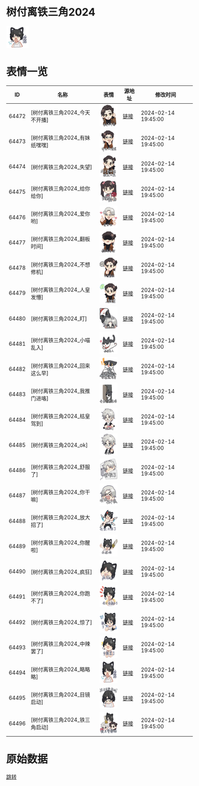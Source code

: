 # 树付离铁三角2024

<img src="./cover.png" height="60" alt="cover" />

# 表情一览

|ID|名称|表情|源地址|修改时间|
|----|----|----|----|----|
|64472|[树付离铁三角2024_今天不开播]|<img src="./pic/064472_%5B树付离铁三角2024_今天不开播%5D.png" height="60" alt="今天不开播"/>|[链接](https://i0.hdslb.com/bfs/garb/24790fcd2415894e0986806bef560264481d899c.png)|2024-02-14 19:45:00|
|64473|[树付离铁三角2024_有妹纸嘿嘿]|<img src="./pic/064473_%5B树付离铁三角2024_有妹纸嘿嘿%5D.png" height="60" alt="有妹纸嘿嘿"/>|[链接](https://i0.hdslb.com/bfs/garb/b118e11f5ff48dd4e1b0aaf2030a24b3b6b22638.png)|2024-02-14 19:45:00|
|64474|[树付离铁三角2024_失望]|<img src="./pic/064474_%5B树付离铁三角2024_失望%5D.png" height="60" alt="失望"/>|[链接](https://i0.hdslb.com/bfs/garb/5afbda879dc2fb6188870f806a079b1fadc8cc72.png)|2024-02-14 19:45:00|
|64475|[树付离铁三角2024_给你给你]|<img src="./pic/064475_%5B树付离铁三角2024_给你给你%5D.png" height="60" alt="给你给你"/>|[链接](https://i0.hdslb.com/bfs/garb/58bddb195964b93031b20586bc40438bf24f750a.png)|2024-02-14 19:45:00|
|64476|[树付离铁三角2024_爱你哟]|<img src="./pic/064476_%5B树付离铁三角2024_爱你哟%5D.png" height="60" alt="爱你哟"/>|[链接](https://i0.hdslb.com/bfs/garb/a0a73cbc5abde78dd2c704176ac9eaddf1d61344.png)|2024-02-14 19:45:00|
|64477|[树付离铁三角2024_翻板时间]|<img src="./pic/064477_%5B树付离铁三角2024_翻板时间%5D.png" height="60" alt="翻板时间"/>|[链接](https://i0.hdslb.com/bfs/garb/29c8c72e7eb9738913c03539d33292150061236a.png)|2024-02-14 19:45:00|
|64478|[树付离铁三角2024_不想修机]|<img src="./pic/064478_%5B树付离铁三角2024_不想修机%5D.png" height="60" alt="不想修机"/>|[链接](https://i0.hdslb.com/bfs/garb/e8e001644bb72964d572529cf4cca4d61520f1cc.png)|2024-02-14 19:45:00|
|64479|[树付离铁三角2024_人皇发懵]|<img src="./pic/064479_%5B树付离铁三角2024_人皇发懵%5D.png" height="60" alt="人皇发懵"/>|[链接](https://i0.hdslb.com/bfs/garb/878b9820305959427bd5051ca00b3265648d7caa.png)|2024-02-14 19:45:00|
|64480|[树付离铁三角2024_盯]|<img src="./pic/064480_%5B树付离铁三角2024_盯%5D.png" height="60" alt="盯"/>|[链接](https://i0.hdslb.com/bfs/garb/38e596156948c80f69389fe9d66bdc2b3b290c12.png)|2024-02-14 19:45:00|
|64481|[树付离铁三角2024_小喵乱入]|<img src="./pic/064481_%5B树付离铁三角2024_小喵乱入%5D.png" height="60" alt="小喵乱入"/>|[链接](https://i0.hdslb.com/bfs/garb/83c83a37794397d974e50084cb7bf2662222f496.png)|2024-02-14 19:45:00|
|64482|[树付离铁三角2024_回来这么早]|<img src="./pic/064482_%5B树付离铁三角2024_回来这么早%5D.png" height="60" alt="回来这么早"/>|[链接](https://i0.hdslb.com/bfs/garb/9b80efd800bc0093aa465773baf6c0043f92be9f.png)|2024-02-14 19:45:00|
|64483|[树付离铁三角2024_我推门进咯]|<img src="./pic/064483_%5B树付离铁三角2024_我推门进咯%5D.png" height="60" alt="我推门进咯"/>|[链接](https://i0.hdslb.com/bfs/garb/e5e0d0f136a6912980022f30479815e0522e43f2.png)|2024-02-14 19:45:00|
|64484|[树付离铁三角2024_枯皇驾到]|<img src="./pic/064484_%5B树付离铁三角2024_枯皇驾到%5D.png" height="60" alt="枯皇驾到"/>|[链接](https://i0.hdslb.com/bfs/garb/b69853568d20d00e7d9de5c709ade9cfddda9fe0.png)|2024-02-14 19:45:00|
|64485|[树付离铁三角2024_ok]|<img src="./pic/064485_%5B树付离铁三角2024_ok%5D.png" height="60" alt="ok"/>|[链接](https://i0.hdslb.com/bfs/garb/643cb9280f83e8954bff4c48b9e3afc9de6b586e.png)|2024-02-14 19:45:00|
|64486|[树付离铁三角2024_舒服了]|<img src="./pic/064486_%5B树付离铁三角2024_舒服了%5D.png" height="60" alt="舒服了"/>|[链接](https://i0.hdslb.com/bfs/garb/728203d9059bcf6a34cda69077ce68757ad0f129.png)|2024-02-14 19:45:00|
|64487|[树付离铁三角2024_你干嘛]|<img src="./pic/064487_%5B树付离铁三角2024_你干嘛%5D.png" height="60" alt="你干嘛"/>|[链接](https://i0.hdslb.com/bfs/garb/29d5acaed69bdfdade3ba0ca1e8bb4143d423636.png)|2024-02-14 19:45:00|
|64488|[树付离铁三角2024_放大招了]|<img src="./pic/064488_%5B树付离铁三角2024_放大招了%5D.png" height="60" alt="放大招了"/>|[链接](https://i0.hdslb.com/bfs/garb/27959868d203ce8960b975b6dc585f3198c2b228.png)|2024-02-14 19:45:00|
|64489|[树付离铁三角2024_你醒啦]|<img src="./pic/064489_%5B树付离铁三角2024_你醒啦%5D.png" height="60" alt="你醒啦"/>|[链接](https://i0.hdslb.com/bfs/garb/2e6e01ad966114f780c6c38a7e096e0a70b3aa64.png)|2024-02-14 19:45:00|
|64490|[树付离铁三角2024_疯狂]|<img src="./pic/064490_%5B树付离铁三角2024_疯狂%5D.png" height="60" alt="疯狂"/>|[链接](https://i0.hdslb.com/bfs/garb/caa613c6f9f9aa9bc5ca4de425e37ebd5b19615a.png)|2024-02-14 19:45:00|
|64491|[树付离铁三角2024_你跑不了]|<img src="./pic/064491_%5B树付离铁三角2024_你跑不了%5D.png" height="60" alt="你跑不了"/>|[链接](https://i0.hdslb.com/bfs/garb/0ace6b203feb571eff987a8672b4c9785c9c1106.png)|2024-02-14 19:45:00|
|64492|[树付离铁三角2024_惊了]|<img src="./pic/064492_%5B树付离铁三角2024_惊了%5D.png" height="60" alt="惊了"/>|[链接](https://i0.hdslb.com/bfs/garb/8e45b90d1be42c5115dd63e713c4c56e40df0632.png)|2024-02-14 19:45:00|
|64493|[树付离铁三角2024_中辣罢了]|<img src="./pic/064493_%5B树付离铁三角2024_中辣罢了%5D.png" height="60" alt="中辣罢了"/>|[链接](https://i0.hdslb.com/bfs/garb/944497073864850298bc35b4ba6159b930078609.png)|2024-02-14 19:45:00|
|64494|[树付离铁三角2024_略略略]|<img src="./pic/064494_%5B树付离铁三角2024_略略略%5D.png" height="60" alt="略略略"/>|[链接](https://i0.hdslb.com/bfs/garb/bd924478815f08f294f4ae2acab90bb18130a03f.png)|2024-02-14 19:45:00|
|64495|[树付离铁三角2024_目镜启动]|<img src="./pic/064495_%5B树付离铁三角2024_目镜启动%5D.png" height="60" alt="目镜启动"/>|[链接](https://i0.hdslb.com/bfs/garb/5af8d5c3632d244be385bdd2d5c7f8c78349c920.png)|2024-02-14 19:45:00|
|64496|[树付离铁三角2024_铁三角启动]|<img src="./pic/064496_%5B树付离铁三角2024_铁三角启动%5D.png" height="60" alt="铁三角启动"/>|[链接](https://i0.hdslb.com/bfs/garb/a75368e1ccd1555cc2ea9ee49061f84f42cb1f9b.png)|2024-02-14 19:45:00|

# 原始数据

[跳转](./raw.json)

